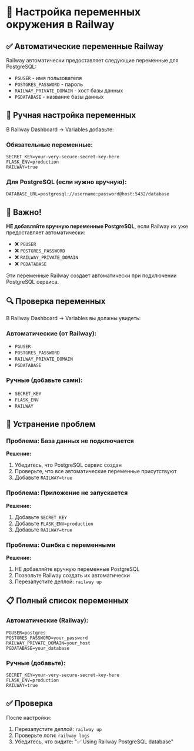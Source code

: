 # 🔧 Настройка переменных окружения в Railway

## ✅ Автоматические переменные Railway

Railway автоматически предоставляет следующие переменные для PostgreSQL:

- `PGUSER` - имя пользователя
- `POSTGRES_PASSWORD` - пароль
- `RAILWAY_PRIVATE_DOMAIN` - хост базы данных
- `PGDATABASE` - название базы данных

## 🔧 Ручная настройка переменных

В Railway Dashboard → Variables добавьте:

### Обязательные переменные:
```
SECRET_KEY=your-very-secure-secret-key-here
FLASK_ENV=production
RAILWAY=true
```

### Для PostgreSQL (если нужно вручную):
```
DATABASE_URL=postgresql://username:password@host:5432/database
```

## 🚨 Важно!

**НЕ добавляйте вручную переменные PostgreSQL**, если Railway их уже предоставляет автоматически:

- ❌ `PGUSER`
- ❌ `POSTGRES_PASSWORD` 
- ❌ `RAILWAY_PRIVATE_DOMAIN`
- ❌ `PGDATABASE`

Эти переменные Railway создает автоматически при подключении PostgreSQL сервиса.

## 🔍 Проверка переменных

В Railway Dashboard → Variables вы должны увидеть:

### Автоматические (от Railway):
- `PGUSER`
- `POSTGRES_PASSWORD`
- `RAILWAY_PRIVATE_DOMAIN`
- `PGDATABASE`

### Ручные (добавьте сами):
- `SECRET_KEY`
- `FLASK_ENV`
- `RAILWAY`

## 🐛 Устранение проблем

### Проблема: База данных не подключается
**Решение:**
1. Убедитесь, что PostgreSQL сервис создан
2. Проверьте, что все автоматические переменные присутствуют
3. Добавьте `RAILWAY=true`

### Проблема: Приложение не запускается
**Решение:**
1. Добавьте `SECRET_KEY`
2. Добавьте `FLASK_ENV=production`
3. Добавьте `RAILWAY=true`

### Проблема: Ошибка с переменными
**Решение:**
1. НЕ добавляйте вручную переменные PostgreSQL
2. Позвольте Railway создать их автоматически
3. Перезапустите деплой: `railway up`

## 📋 Полный список переменных

### Автоматические (Railway):
```
PGUSER=postgres
POSTGRES_PASSWORD=your_password
RAILWAY_PRIVATE_DOMAIN=your_host
PGDATABASE=your_database
```

### Ручные (добавьте):
```
SECRET_KEY=your-very-secure-secret-key-here
FLASK_ENV=production
RAILWAY=true
```

## ✅ Проверка

После настройки:
1. Перезапустите деплой: `railway up`
2. Проверьте логи: `railway logs`
3. Убедитесь, что видите: "✅ Using Railway PostgreSQL database"
